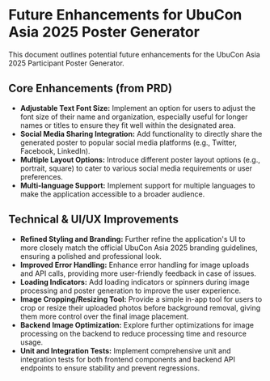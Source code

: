 # Future Enhancements for UbuCon Asia 2025 Poster Generator

This document outlines potential future enhancements for the UbuCon Asia 2025 Participant Poster Generator.

## Core Enhancements (from PRD)

-   **Adjustable Text Font Size:** Implement an option for users to adjust the font size of their name and organization, especially useful for longer names or titles to ensure they fit well within the designated area.
-   **Social Media Sharing Integration:** Add functionality to directly share the generated poster to popular social media platforms (e.g., Twitter, Facebook, LinkedIn).
-   **Multiple Layout Options:** Introduce different poster layout options (e.g., portrait, square) to cater to various social media requirements or user preferences.
-   **Multi-language Support:** Implement support for multiple languages to make the application accessible to a broader audience.

## Technical & UI/UX Improvements

-   **Refined Styling and Branding:** Further refine the application's UI to more closely match the official UbuCon Asia 2025 branding guidelines, ensuring a polished and professional look.
-   **Improved Error Handling:** Enhance error handling for image uploads and API calls, providing more user-friendly feedback in case of issues.
-   **Loading Indicators:** Add loading indicators or spinners during image processing and poster generation to improve the user experience.
-   **Image Cropping/Resizing Tool:** Provide a simple in-app tool for users to crop or resize their uploaded photos before background removal, giving them more control over the final image placement.
-   **Backend Image Optimization:** Explore further optimizations for image processing on the backend to reduce processing time and resource usage.
-   **Unit and Integration Tests:** Implement comprehensive unit and integration tests for both frontend components and backend API endpoints to ensure stability and prevent regressions.
